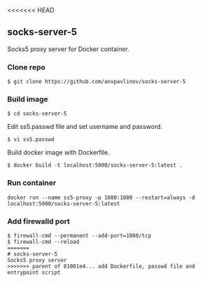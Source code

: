 <<<<<<< HEAD
## socks-server-5
Socks5 proxy server for Docker container.

### Clone repo
```
$ git clone https://github.com/anvpavlinov/socks-server-5
```

### Build image
```
$ cd socks-server-5
```
Edit ss5.passwd file and set username and password.
```
$ vi ss5.passwd
```
Build docker image with Dockerfile.
```
$ docker build -t localhost:5000/socks-server-5:latest .
```

### Run container
```
docker run --name ss5-proxy -p 1080:1080 --restart=always -d localhost:5000/socks-server-5:latest
```

### Add firewalld port
```
$ firewall-cmd --permanent --add-port=1080/tcp
$ firewall-cmd --reload
=======
# socks-server-5
Socks5 proxy server
>>>>>>> parent of 81001e4... add Dockerfile, passwd file and entrypoint script
